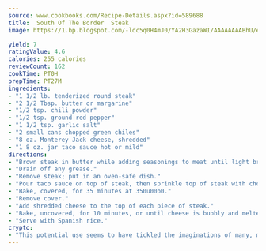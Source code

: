 ```yaml
---
source: www.cookbooks.com/Recipe-Details.aspx?id=589688
title:  South Of The Border  Steak
image: https://1.bp.blogspot.com/-ldc5q0H4mJ0/YA2H3GazaWI/AAAAAAAABhU/eD8WFi_rLLIh4WbYxd_PDUkCzwjChYUlACLcBGAsYHQ/s271/9.png

yield: 7
ratingValue: 4.6
calories: 255 calories
reviewCount: 162
cookTime: PT0H
prepTime: PT27M
ingredients:
- "1 1/2 lb. tenderized round steak"
- "2 1/2 Tbsp. butter or margarine"
- "1/2 tsp. chili powder"
- "1/2 tsp. ground red pepper"
- "1 1/2 tsp. garlic salt"
- "2 small cans chopped green chiles"
- "8 oz. Monterey Jack cheese, shredded"
- "1 8 oz. jar taco sauce hot or mild"
directions:
- "Brown steak in butter while adding seasonings to meat until light brown."
- "Drain off any grease."
- "Remove steak; put in an oven-safe dish."
- "Pour taco sauce on top of steak, then sprinkle top of steak with chopped green chiles."
- "Bake, covered, for 35 minutes at 350u00b0."
- "Remove cover."
- "Add shredded cheese to the top of each piece of steak."
- "Bake, uncovered, for 10 minutes, or until cheese is bubbly and melted well."
- "Serve with Spanish rice."
crypto:
- "This potential use seems to have tickled the imaginations of many, many bitcoin fanciers."
---
```


